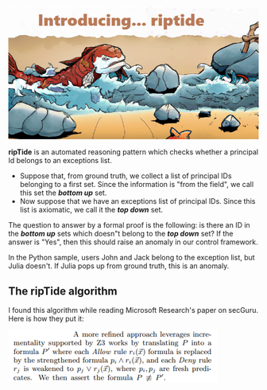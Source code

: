 ![Alt text](https://github.com/labyrinthinesecurity/automatedReasoning/blob/main/recipes/ripTide/monsterRipTide.png)

**ripTide** is an automated reasoning pattern which checks whether a principal Id belongs to an exceptions list.

- Suppose that, from ground truth, we collect a list of principal IDs belonging to a first set. Since the information is "from the field", we call this set the ***bottom up*** set.
- Now suppose that we have an exceptions list of principal IDs. Since this list is axiomatic, we call it the ***top down*** set.

The question to answer by a formal proof is the following: is there an ID in the ***bottom up*** sets which doesn"t belong to the ***top down*** set?
If the answer is "Yes", then this should raise an anomaly in our control framework.

In the Python sample, users John and Jack belong to the exception list, but Julia doesn't. If Julia pops up from ground truth, this is an anomaly.

## The ripTide algorithm

I found this algorithm while reading Microsoft Research's paper on secGuru. Here is how they put it:

![Alt text](https://github.com/labyrinthinesecurity/automatedReasoning/blob/main/recipes/ripTide/ripTideAlgo.PNG)

